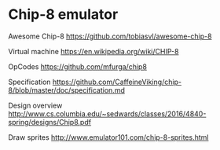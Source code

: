 # Chip-8 emulator

Awesome Chip-8
https://github.com/tobiasvl/awesome-chip-8

Virtual machine
https://en.wikipedia.org/wiki/CHIP-8

OpCodes
https://github.com/mfurga/chip8

Specification
https://github.com/CaffeineViking/chip-8/blob/master/doc/specification.md

Design overview
http://www.cs.columbia.edu/~sedwards/classes/2016/4840-spring/designs/Chip8.pdf

Draw sprites
http://www.emulator101.com/chip-8-sprites.html
